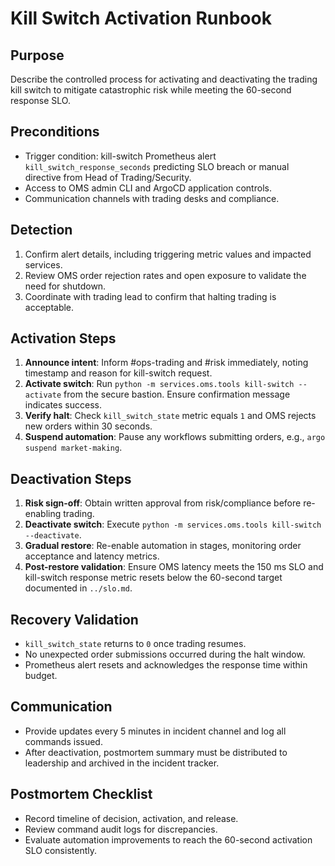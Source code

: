 # Kill Switch Activation Runbook

## Purpose
Describe the controlled process for activating and deactivating the trading kill switch to mitigate catastrophic risk while meeting the 60-second response SLO.

## Preconditions
- Trigger condition: kill-switch Prometheus alert `kill_switch_response_seconds` predicting SLO breach or manual directive from Head of Trading/Security.
- Access to OMS admin CLI and ArgoCD application controls.
- Communication channels with trading desks and compliance.

## Detection
1. Confirm alert details, including triggering metric values and impacted services.
2. Review OMS order rejection rates and open exposure to validate the need for shutdown.
3. Coordinate with trading lead to confirm that halting trading is acceptable.

## Activation Steps
1. **Announce intent**: Inform #ops-trading and #risk immediately, noting timestamp and reason for kill-switch request.
2. **Activate switch**: Run `python -m services.oms.tools kill-switch --activate` from the secure bastion. Ensure confirmation message indicates success.
3. **Verify halt**: Check `kill_switch_state` metric equals `1` and OMS rejects new orders within 30 seconds.
4. **Suspend automation**: Pause any workflows submitting orders, e.g., `argo suspend market-making`.

## Deactivation Steps
1. **Risk sign-off**: Obtain written approval from risk/compliance before re-enabling trading.
2. **Deactivate switch**: Execute `python -m services.oms.tools kill-switch --deactivate`.
3. **Gradual restore**: Re-enable automation in stages, monitoring order acceptance and latency metrics.
4. **Post-restore validation**: Ensure OMS latency meets the 150 ms SLO and kill-switch response metric resets below the 60-second target documented in `../slo.md`.

## Recovery Validation
- `kill_switch_state` returns to `0` once trading resumes.
- No unexpected order submissions occurred during the halt window.
- Prometheus alert resets and acknowledges the response time within budget.

## Communication
- Provide updates every 5 minutes in incident channel and log all commands issued.
- After deactivation, postmortem summary must be distributed to leadership and archived in the incident tracker.

## Postmortem Checklist
- Record timeline of decision, activation, and release.
- Review command audit logs for discrepancies.
- Evaluate automation improvements to reach the 60-second activation SLO consistently.
